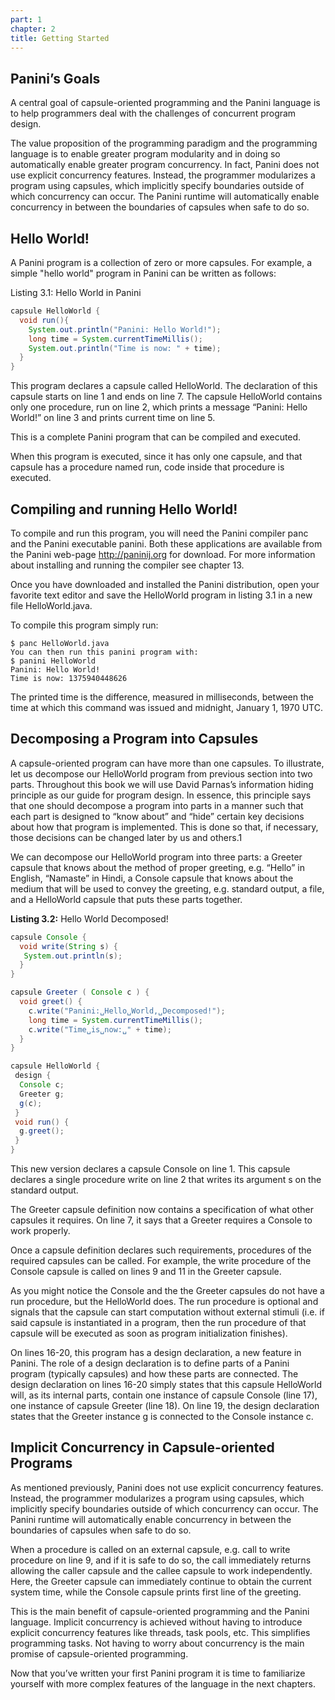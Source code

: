 ```yaml
---
part: 1
chapter: 2
title: Getting Started
---
```


## Panini’s Goals

A central goal of capsule-oriented programming and the Panini language is to
help programmers deal with the challenges of concurrent program design.

The value proposition of the programming paradigm and the programming language
is to enable greater program modularity and in doing so automatically enable
greater program concurrency. In fact, Panini does not use explicit concurrency
features. Instead, the programmer modularizes a program using capsules, which
implicitly specify boundaries outside of which concurrency can occur. The Panini
runtime will automatically enable concurrency in between the boundaries of
capsules when safe to do so.

## Hello World!

A Panini program is a collection of zero or more capsules. For example, a simple
"hello world" program in Panini can be written as follows:

Listing 3.1: Hello World in Panini

``` java
capsule HelloWorld {
  void run(){
    System.out.println("Panini: Hello World!");
    long time = System.currentTimeMillis();
    System.out.println("Time is now: " + time);
  }
}
```

This program declares a capsule called HelloWorld. The declaration of this
capsule starts on line 1 and ends on line 7. The capsule HelloWorld contains
only one procedure, run on line 2, which prints a message “Panini: Hello World!”
on line 3 and prints current time on line 5.

This is a complete Panini program that can be compiled and executed.

When this program is executed, since it has only one capsule, and that capsule
has a procedure named run, code inside that procedure is executed.


## Compiling and running Hello World!

To compile and run this program, you will need the Panini compiler panc and the
Panini executable panini. Both these applications are available from the Panini
web-page http://paninij.org for download. For more information about installing
and running the compiler see chapter 13.

Once you have downloaded and installed the Panini distribution, open your
favorite text editor and save the HelloWorld program in listing 3.1 in a new
file HelloWorld.java.

To compile this program simply run:

```
$ panc HelloWorld.java
You can then run this panini program with:
$ panini HelloWorld
Panini: Hello World!
Time is now: 1375940448626
```

The printed time is the difference, measured in milliseconds, between the time
at which this command was issued and midnight, January 1, 1970 UTC.


## Decomposing a Program into Capsules

A capsule-oriented program can have more than one capsules. To illustrate, let
us decompose our HelloWorld program from previous section into two parts.
Throughout this book we will use David Parnas’s information hiding principle as
our guide for program design. In essence, this principle says that one should
decompose a program into parts in a manner such that each part is designed to
“know about” and “hide” certain key decisions about how that program is
implemented. This is done so that, if necessary, those decisions can be changed
later by us and others.1

We can decompose our HelloWorld program into three parts: a Greeter capsule that
knows about the method of proper greeting, e.g. “Hello” in English, “Namaste” in
Hindi, a Console capsule that knows about the medium that will be used to convey
the greeting, e.g. standard output, a file, and a HelloWorld capsule that puts
these parts together.

**Listing 3.2:** Hello World Decomposed!

``` java
capsule Console {
  void write(String s) {
   System.out.println(s);
  }
}

capsule Greeter ( Console c ) {
  void greet() {
    c.write("Panini:␣Hello␣World,␣Decomposed!");
    long time = System.currentTimeMillis();
    c.write("Time␣is␣now:␣" + time);
  }
}

capsule HelloWorld {
 design {
  Console c;
  Greeter g;
  g(c);
 }
 void run() {
  g.greet();
 }
}
```

This new version declares a capsule Console on line 1. This capsule declares a
single procedure write on line 2 that writes its argument s on the standard
output.

The Greeter capsule definition now contains a specification of what other
capsules it requires. On line 7, it says that a Greeter requires a Console to
work properly.

Once a capsule definition declares such requirements, procedures of the required
capsules can be called. For example, the write procedure of the Console capsule
is called on lines 9 and 11 in the Greeter capsule.

As you might notice the Console and the the Greeter capsules do not have a run
procedure, but the HelloWorld does. The run procedure is optional and signals
that the capsule can start computation without external stimuli (i.e. if said
capsule is instantiated in a program, then the run procedure of that capsule
will be executed as soon as program initialization finishes).

On lines 16-20, this program has a design declaration, a new feature in Panini.
The role of a design declaration is to define parts of a Panini program
(typically capsules) and how these parts are connected. The design declaration
on lines 16-20 simply states that this capsule HelloWorld will, as its internal
parts, contain one instance of capsule Console (line 17), one instance of
capsule Greeter (line 18). On line 19, the design declaration states that the
Greeter instance g is connected to the Console instance c.


## Implicit Concurrency in Capsule-oriented Programs

As mentioned previously, Panini does not use explicit concurrency features.
Instead, the programmer modularizes a program using capsules, which implicitly
specify boundaries outside of which concurrency can occur. The Panini runtime
will automatically enable concurrency in between the boundaries of capsules when
safe to do so.

When a procedure is called on an external capsule, e.g. call to write procedure
on line 9, and if it is safe to do so, the call immediately returns allowing the
caller capsule and the callee capsule to work independently. Here, the Greeter
capsule can immediately continue to obtain the current system time, while the
Console capsule prints first line of the greeting.

This is the main benefit of capsule-oriented programming and the Panini
language. Implicit concurrency is achieved without having to introduce explicit
concurrency features like threads, task pools, etc. This simplifies programming
tasks. Not having to worry about concurrency is the main promise of
capsule-oriented programming.

Now that you’ve written your first Panini program it is time to familiarize
yourself with more complex features of the language in the next chapters.
